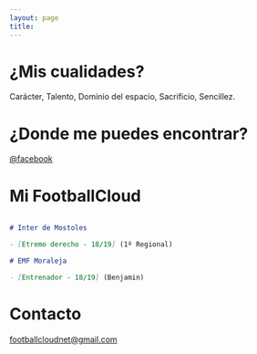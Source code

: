 ```yaml
---
layout: page
title: 
---
```


# ¿Mis cualidades?

Carácter, Talento, Dominio del espacio, Sacrificio, Sencillez.

# ¿Donde me puedes encontrar?

[@facebook](https://www.facebook.com/aitor.carrillo.359)

# Mi FootballCloud

```markdown

# Inter de Mostoles

- [Etremo derecho - 18/19] (1º Regional)

# EMF Moraleja 

- [Entrenador - 18/19] (Benjamin)

```

# Contacto

<footballcloudnet@gmail.com>
